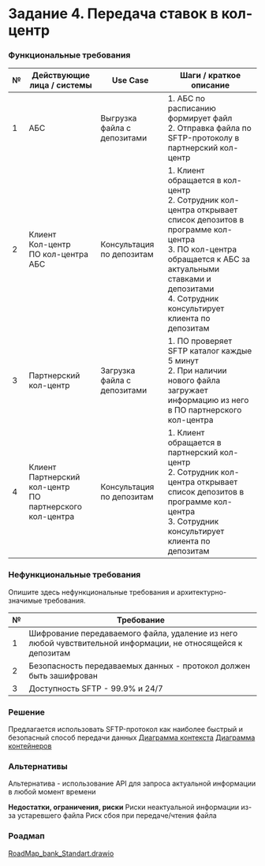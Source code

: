 # Задание 4. Передача ставок в кол-центр

### Функциональные требования

| №   | Действующие лица / системы                                       | Use Case                            | Шаги / краткое описание                                                                                                                                                                                                                                      |
|-----|------------------------------------------------------------------|-------------------------------------|--------------------------------------------------------------------------------------------------------------------------------------------------------------------------------------------------------------------------------------------------------------|
| 1   | АБС                                                              | Выгрузка файла с депозитами         | 1. АБС по расписанию формирует файл <br />2. Отправка файла по SFTP-протоколу в партнерский кол-центр                                                                                                                                                        |
| 2   | Клиент<br />Кол-центр</br>ПО кол-центра<br />АБС                 | Консультация по депозитам           | 1. Клиент обращается в кол-центр <br>2. Сотрудник кол-центра открывает список депозитов в программе кол-центра<br>3. ПО кол-центра обращается к АБС за актуальными ставками и депозитами<br/>4. Сотрудник консультирует клиента по депозитам                 |
| 3   | Партнерский кол-центр                                            | Загрузка файла с депозитами         | 1. ПО проверяет SFTP каталог каждые 5 минут<br />2. При наличии нового файла загружает информацию из него в ПО партнерского кол-центра                                                                                                                       |
| 4   | Клиент<br />Партнерский кол-центр</br>ПО партнерского кол-центра | Консультация по депозитам           | 1. Клиент обращается в партнерский кол-центр <br>2. Сотрудник кол-центра открывает список депозитов в программе кол-центра<br>3. Сотрудник консультирует клиента по депозитам                                                                                |

### Нефункциональные требования
Опишите здесь нефункциональные требования и архитектурно-значимые требования.

| №   | Требование                                                                                                   |
|-----|--------------------------------------------------------------------------------------------------------------|
| 1   | Шифрование передаваемого файла, удаление из него любой чувствительной информации, не относящейся к депозитам |
| 2   | Безопасность передаваемых данных - протокол должен быть зашифрован                                           |
| 3   | Доступность SFTP - 99.9% и 24/7                                                                              |

### Решение
Предлагается использовать SFTP-протокол как наиболее быстрый и безопасный способ передачи данных
[Диаграмма контекста](c4_context.drawio)
[Диаграмма контейнеров](c4_container.drawio)

### Альтернативы
Альтернатива - использование API для запроса актуальной информации в любой момент времени

**Недостатки, ограничения, риски**
Риски неактуальной информации из-за устаревшего файла
Риск сбоя при передаче/чтения файла

### Роадмап
[RoadMap_bank_Standart.drawio](RoadMap_bank_Standart.drawio)

